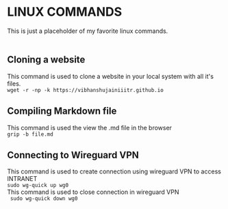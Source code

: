 # LINUX COMMANDS
This is just a placeholder of my favorite linux commands.<br><br>

## Cloning a website
This command is used to clone a website in your local system with all it's files.<br>
``` wget -r -np -k https://vibhanshujainiiitr.github.io ```

## Compiling Markdown file
This command is used the view the .md file in the browser<br>
``` grip -b file.md ```

## Connecting to Wireguard VPN
This command is used to create connection using wireguard VPN to access INTRANET<br>
``` sudo wg-quick up wg0 ```
<br>
This command is used to close connection in wireguard VPN<br> 
```  sudo wg-quick down wg0 ```<br>
